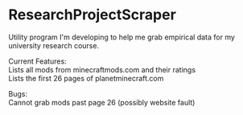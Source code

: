 # ResearchProjectScraper

Utility program I'm developing to help me grab empirical data for my university research course. 

Current Features:  
Lists all mods from minecraftmods.com and their ratings  
Lists the first 26 pages of planetminecraft.com   

Bugs:  
Cannot grab mods past page 26 (possibly website fault)
